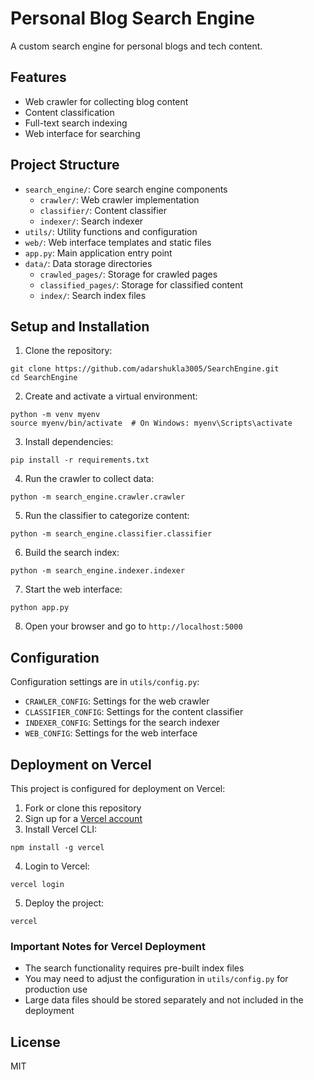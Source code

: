 # Personal Blog Search Engine

A custom search engine for personal blogs and tech content.

## Features

- Web crawler for collecting blog content
- Content classification
- Full-text search indexing
- Web interface for searching

## Project Structure

- `search_engine/`: Core search engine components
  - `crawler/`: Web crawler implementation
  - `classifier/`: Content classifier
  - `indexer/`: Search indexer
- `utils/`: Utility functions and configuration
- `web/`: Web interface templates and static files
- `app.py`: Main application entry point
- `data/`: Data storage directories
  - `crawled_pages/`: Storage for crawled pages
  - `classified_pages/`: Storage for classified content
  - `index/`: Search index files

## Setup and Installation

1. Clone the repository:
```
git clone https://github.com/adarshukla3005/SearchEngine.git
cd SearchEngine
```

2. Create and activate a virtual environment:
```
python -m venv myenv
source myenv/bin/activate  # On Windows: myenv\Scripts\activate
```

3. Install dependencies:
```
pip install -r requirements.txt
```

4. Run the crawler to collect data:
```
python -m search_engine.crawler.crawler
```

5. Run the classifier to categorize content:
```
python -m search_engine.classifier.classifier
```

6. Build the search index:
```
python -m search_engine.indexer.indexer
```

7. Start the web interface:
```
python app.py
```

8. Open your browser and go to `http://localhost:5000`

## Configuration

Configuration settings are in `utils/config.py`:

- `CRAWLER_CONFIG`: Settings for the web crawler
- `CLASSIFIER_CONFIG`: Settings for the content classifier
- `INDEXER_CONFIG`: Settings for the search indexer
- `WEB_CONFIG`: Settings for the web interface

## Deployment on Vercel

This project is configured for deployment on Vercel:

1. Fork or clone this repository
2. Sign up for a [Vercel account](https://vercel.com/signup)
3. Install Vercel CLI:
```
npm install -g vercel
```
4. Login to Vercel:
```
vercel login
```
5. Deploy the project:
```
vercel
```

### Important Notes for Vercel Deployment

- The search functionality requires pre-built index files
- You may need to adjust the configuration in `utils/config.py` for production use
- Large data files should be stored separately and not included in the deployment

## License

MIT 